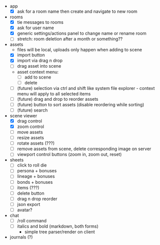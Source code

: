 - app
  - [x] ask for a room name then create and navigate to new room
- rooms
  - [x] tie messages to rooms
  - [x] ask for user name
  - [x] generic settings/actions panel to change name or rename room
  - [ ] stretch: room deletion after a month or something??
- assets
  - files will be local, uploads only happen when adding to scene
  - [x] import button
  - [x] import via drag n drop
  - [ ] drag asset into scene
  - asset context menu:
    - [ ] add to scene
    - [ ] delete
  - [ ] (future) selection via ctrl and shift like system file explorer - context menu will apply to all selected items
  - [ ] (future) drag and drop to reorder assets
  - [ ] (future) button to sort assets (disable reordering while sorting)
  - [ ] (future) search
- scene viewer
  - [x] drag control
  - [x] zoom control
  - [ ] move assets
  - [ ] resize assets
  - [ ] rotate assets (???)
  - [ ] remove assets from scene, delete corresponding image on server
  - [ ] viewport control buttons (zoom in, zoom out, reset)
- sheets
  - [ ] click to roll die
  - [ ] persona + bonuses
  - [ ] lineage + bonuses
  - [ ] bonds + bonuses
  - [ ] items (???)
  - [ ] delete button
  - [ ] drag n drop reorder
  - [ ] json export
  - [ ] avatar?
- chat
  - [ ] /roll command
  - [ ] italics and bold (markdown, both forms)
    - simple tree parser/render on client
- journals (?)
